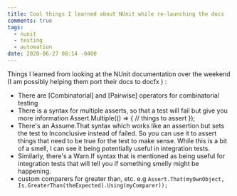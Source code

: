 ```yaml
---
title: Cool things I learned about NUnit while re-launching the docs
comments: true
tags:
  - nunit
  - testing
  - automation
date: 2020-06-27 08:14 -0400
---
```

Things I learned from looking at the NUnit documentation over the weekend (I am possibly helping them port their docs to docfx ) :

* There are [Combinatorial] and [Pairwise] operators for combinatorial testing
* There is a syntax for multiple asserts, so that a test will fail but give you more information Assert.Multiple(() => { // things to assert });
* There's an Assume.That syntax which works like an assertion but sets the test to Inconclusive instead of failed. So you can use it to assert things that need to be true for the test to make sense. While this is a bit of a smell, I can see it being potentially useful in integration tests.
* Similarly, there's a Warn.If syntax that is mentioned as being useful for integration tests that will tell you if something smelly might be happening.
* custom comparers for greater than, etc. e.g `Assert.That(myOwnObject, Is.GreaterThan(theExpected).Using(myComparer));`
